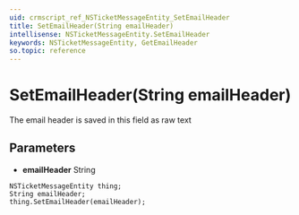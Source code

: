 ```yaml
---
uid: crmscript_ref_NSTicketMessageEntity_SetEmailHeader
title: SetEmailHeader(String emailHeader)
intellisense: NSTicketMessageEntity.SetEmailHeader
keywords: NSTicketMessageEntity, GetEmailHeader
so.topic: reference
---
```


# SetEmailHeader(String emailHeader)

The email header is saved in this field as raw text

## Parameters

* **emailHeader** String

```crmscript
NSTicketMessageEntity thing;
String emailHeader;
thing.SetEmailHeader(emailHeader);
```

